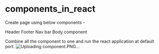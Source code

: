 # components_in_react

Create page using below components -

Header
Footer
Nav bar
Body component 

Combine all the component to one and run the react application at default port.  ![Uploading component.PNG…]()
